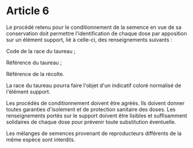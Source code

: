 # Article 6

Le procédé retenu pour le conditionnement de la semence en vue de sa conservation doit permettre l'identification de chaque dose par apposition sur un élément support, lié à celle-ci, des renseignements suivants :

Code de la race du taureau ;

Référence du taureau ;

Référence de la récolte.

La race du taureau pourra faire l'objet d'un indicatif coloré normalisé de l'élément support.

Les procédés de conditionnement doivent être agréés. Ils doivent donner toutes garanties d'isolement et de protection sanitaire des doses. Les renseignements portés sur le support doivent être lisibles et suffisamment solidaires de chaque dose pour prévenir toute substitution éventuelle.

Les mélanges de semences provenant de reproducteurs différents de la même espèce sont interdits.
